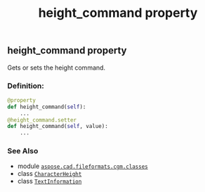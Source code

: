 ﻿---
title: height_command property
second_title: Aspose.CAD for Python via .NET API References
description: 
type: docs
weight: 40
url: /python-net/aspose.cad.fileformats.cgm.classes/textinformation/height_command/
is_root: false
---

## height_command property


Gets or sets the height command.
### Definition:
```python
@property
def height_command(self):
    ...
@height_command.setter
def height_command(self, value):
    ...
```

### See Also
* module [`aspose.cad.fileformats.cgm.classes`](../../)
* class [`CharacterHeight`](/cad/python-net/aspose.cad.fileformats.cgm.commands/characterheight)
* class [`TextInformation`](/cad/python-net/aspose.cad.fileformats.cgm.classes/textinformation)

